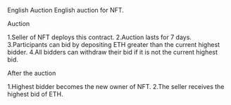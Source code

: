 English Auction
English auction for NFT.

Auction

1.Seller of NFT deploys this contract.
2.Auction lasts for 7 days.
3.Participants can bid by depositing ETH greater than the current highest bidder.
4.All bidders can withdraw their bid if it is not the current highest bid.

After the auction

1.Highest bidder becomes the new owner of NFT.
2.The seller receives the highest bid of ETH.